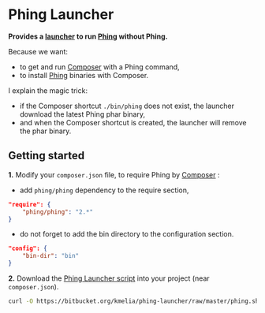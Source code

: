 Phing Launcher
==============

**Provides a [launcher][1] to run [Phing][2] without Phing.** 

Because we want:

- to get and run [Composer][3] with a Phing command,
- to install [Phing][2] binaries with Composer.

I explain the magic trick:

- if the Composer shortcut ``./bin/phing`` does not exist, the launcher download the latest Phing phar binary,
- and when the Composer shortcut is created, the launcher will remove the phar binary.

Getting started
---------------
**1.** Modify your ``composer.json`` file, to require Phing by [Composer][3] :

- add ``phing/phing`` dependency to the require section,
```json
"require": {
    "phing/phing": "2.*"
}
```
- do not forget to add the bin directory to the configuration section.
```json
"config": {
    "bin-dir": "bin"
}
```

**2.** Download the [Phing Launcher script][4] into your project (near ``composer.json``).
```bash
curl -O https://bitbucket.org/kmelia/phing-launcher/raw/master/phing.sh
```


  [1]: https://bitbucket.org/kmelia/phing-launcher
  [2]: http://www.phing.info/
  [3]: http://getcomposer.org/
  [4]: https://bitbucket.org/kmelia/phing-launcher/raw/master/phing.sh
